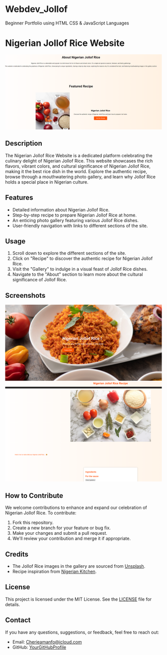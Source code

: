 # Webdev_Jollof
Beginner Portfolio using HTML CSS &amp; JavaScript Languages
# Nigerian Jollof Rice Website

![Website Preview](Screenshot.png)

## Description

The Nigerian Jollof Rice Website is a dedicated platform celebrating the culinary delight of Nigerian Jollof Rice. This website showcases the rich flavors, vibrant colors, and cultural significance of Nigerian Jollof Rice, making it the best rice dish in the world. Explore the authentic recipe, browse through a mouthwatering photo gallery, and learn why Jollof Rice holds a special place in Nigerian culture.

## Features

- Detailed information about Nigerian Jollof Rice.
- Step-by-step recipe to prepare Nigerian Jollof Rice at home.
- An enticing photo gallery featuring various Jollof Rice dishes.
- User-friendly navigation with links to different sections of the site.

## Usage

1. Scroll down to explore the different sections of the site.
2. Click on "Recipe" to discover the authentic recipe for Nigerian Jollof Rice.
3. Visit the "Gallery" to indulge in a visual feast of Jollof Rice dishes.
4. Navigate to the "About" section to learn more about the cultural significance of Jollof Rice.

## Screenshots

![Screenshot 1](Screenshot1.png)
![Screenshot 2](Screenshot2.png)

## How to Contribute

We welcome contributions to enhance and expand our celebration of Nigerian Jollof Rice. To contribute:

1. Fork this repository.
2. Create a new branch for your feature or bug fix.
3. Make your changes and submit a pull request.
4. We'll review your contribution and merge it if appropriate.

## Credits

- The Jollof Rice images in the gallery are sourced from [Unsplash](https://unsplash.com/).
- Recipe inspiration from [Nigerian Kitchen]([https://cheflolaskitchen.com/jollof-rice/]).

## License

This project is licensed under the MIT License. See the [LICENSE](LICENSE) file for details.

## Contact

If you have any questions, suggestions, or feedback, feel free to reach out:

- Email: Cherieamanfo@icloud.com
- GitHub: [YourGitHubProfile](https://github.com/YourGitHubProfile)
